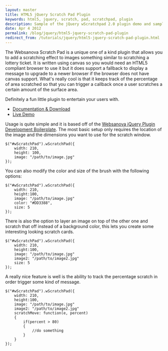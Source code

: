 ```yaml
---
layout: master
title: HTML5 jQuery Scratch Pad Plugin
keywords: html5, jquery, scratch, pad, scratchpad, plugin
description: Sample of the jQuery wScratchpad 2.0 plugin demo and sample code.
date: Apr 4 2012
permalink: /blog/jquery/html5-jquery-scratch-pad-plugin
redirect_from: /tutorials/jquery/html5-jquery-scratch-pad-plugin.html
---
```


The Websanova Scratch Pad is a unique one of a kind plugin that allows you to add a scratching effect to images something similar to scratching a lottery ticket.  It is written using canvas so you would need an HTML5 compliant browser to use it but it does support a fallback to display a message to upgrade to a newer browser if the browser does not have canvas support.  What's really cool is that it keeps track of the percentage of area scratched so that you can trigger a callback once a user scratches a certain amount of the surface area.

Definitely a fun little plugin to entertain your users with.

- [Documentation & Download](https://github.com/websanova/wScratchPad) 
- [Live Demo](http://wscratchpad.websanova.com) 

Usage is quite simple and it is based off of the [Websanova jQuery Plugin Development Boilerplate](http://wboiler.websanova.com).  The most basic setup only requires the location of the image and the dimensions you want to use for the scratch window.

~~~
$("#wScratchPad").wScratchPad({
    width: 210,
    height: 100,
    image: "/path/to/image.jpg"
});
~~~

You can also modify the color and size of the brush with the following options:

~~~
$("#wScratchPad").wScratchPad({
    width: 210,
    height:100,
    image: "/path/to/image.jpg"
    color: "#DD3388",
    size: 5
});
~~~

There is also the option to layer an image on top of the other one and scratch that off instead of a background color, this lets you create some interesting looking scratch cards.

~~~
$("#wScratchPad").wScratchPad({
    width: 210,
    height:100,
    image: "/path/to/image.jpg"
    image2: "/path/to/image2.jpg"
    size: 5
});
~~~

A really nice feature is well is the ability to track the percentage scratch in order trigger some kind of message.

~~~
$("#wScratchPad").wScratchPad({
    width: 210,
    height:100,
    image: "/path/to/image.jpg"
    image2: "/path/to/image2.jpg"
    scratchMove: function(e, percent)
    {
        if(percent > 80)
        {
            //do something
        }
    }
});
~~~